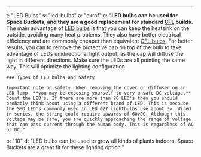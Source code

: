 ---
t: "LED Bulbs"
s: "led-bulbs"
a: "ekrof"
c: "**LED bulbs can be used for Space Buckets, and they are a good replacement for standard [CFL](https://amzn.to/3jMfTYw) builds.** The main advantage of [LED bulbs](https://amzn.to/3lyKIRa) is that you can keep the heatsink on the outside, avoiding many heat problems. They also have better electrical efficiency and are commonly cheaper than equivalent [CFL bulbs](https://amzn.to/3jMfTYw). For better results, you can to remove the protective cap on top of the bulb to take advantage of LEDs unidirectional light output, as the cap will diffuse the light in different directions. Make sure the LEDs are all pointing the same way. This will optimize the lighting configuration.

    ### Types of LED bulbs and Safety

    Important note on safety: When removing the cover or diffuser on an LED lamp, **you may be exposing yourself to very unsafe DC voltage.** Count the LED's. If there are more than 20 LED's then you should probably think about using a different brand of LED. This is because the SMD LED's commonly used in LED e27 lightbulbs use about 3v. Wired in series, the string could require upwards of 60vDC. Although this voltage may be safe, you are quickly approaching the range of voltage that can pass current through the human body. This is regardless of AC or DC."
o: "10"
d: "LED bulbs can be used to grow all kinds of plants indoors. Space Buckets are a great fit for these lighting option."